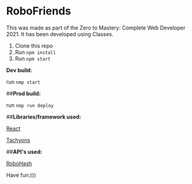 # RoboFriends

This was made as part of the Zero to Mastery: Complete Web Developer 2021. 
It has been developed using Classes. 

1. Clone this repo
2. Run `npm install`
3. Run `npm start`

**Dev build:**

run `nmp start` 

##**Prod build:**

run `nmp run deploy` 

##**Libraries/framework used:**

[React](https://reactjs.org/)

[Tachyons](https://tachyons.io/)

##**API's used:**

[RoboHash](https://robohash.org/)


Have fun:)))
